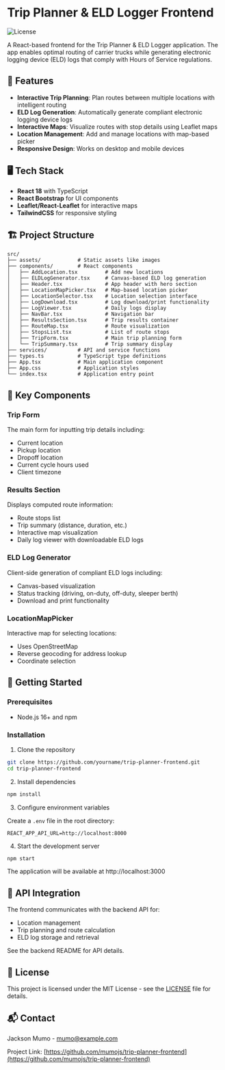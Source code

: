 # Trip Planner & ELD Logger Frontend

![License](https://img.shields.io/badge/license-MIT-blue.svg)

A React-based frontend for the Trip Planner & ELD Logger application. The app enables optimal routing of carrier trucks while generating electronic logging device (ELD) logs that comply with Hours of Service regulations.

## 🚚 Features

- **Interactive Trip Planning**: Plan routes between multiple locations with intelligent routing
- **ELD Log Generation**: Automatically generate compliant electronic logging device logs
- **Interactive Maps**: Visualize routes with stop details using Leaflet maps
- **Location Management**: Add and manage locations with map-based picker
- **Responsive Design**: Works on desktop and mobile devices

## 🖥️ Tech Stack

- **React 18** with TypeScript
- **React Bootstrap** for UI components
- **Leaflet/React-Leaflet** for interactive maps
- **TailwindCSS** for responsive styling


## 🏗️ Project Structure

```
src/
├── assets/            # Static assets like images
├── components/        # React components
│   ├── AddLocation.tsx         # Add new locations
│   ├── ELDLogGenerator.tsx     # Canvas-based ELD log generation
│   ├── Header.tsx              # App header with hero section
│   ├── LocationMapPicker.tsx   # Map-based location picker
│   ├── LocationSelector.tsx    # Location selection interface
│   ├── LogDownload.tsx         # Log download/print functionality
│   ├── LogViewer.tsx           # Daily logs display
│   ├── NavBar.tsx              # Navigation bar
│   ├── ResultsSection.tsx      # Trip results container
│   ├── RouteMap.tsx            # Route visualization
│   ├── StopsList.tsx           # List of route stops
│   ├── TripForm.tsx            # Main trip planning form
│   └── TripSummary.tsx         # Trip summary display
├── services/          # API and service functions
├── types.ts           # TypeScript type definitions
├── App.tsx            # Main application component
├── App.css            # Application styles
└── index.tsx          # Application entry point
```

## 📝 Key Components

### Trip Form
The main form for inputting trip details including:
- Current location
- Pickup location
- Dropoff location
- Current cycle hours used
- Client timezone

### Results Section
Displays computed route information:
- Route stops list
- Trip summary (distance, duration, etc.)
- Interactive map visualization
- Daily log viewer with downloadable ELD logs

### ELD Log Generator
Client-side generation of compliant ELD logs including:
- Canvas-based visualization
- Status tracking (driving, on-duty, off-duty, sleeper berth)
- Download and print functionality

### LocationMapPicker
Interactive map for selecting locations:
- Uses OpenStreetMap
- Reverse geocoding for address lookup
- Coordinate selection

## 🚀 Getting Started

### Prerequisites
- Node.js 16+ and npm

### Installation

1. Clone the repository
```bash
git clone https://github.com/yourname/trip-planner-frontend.git
cd trip-planner-frontend
```

2. Install dependencies
```bash
npm install
```

3. Configure environment variables

Create a `.env` file in the root directory:
```
REACT_APP_API_URL=http://localhost:8000
```

4. Start the development server
```bash
npm start
```

The application will be available at http://localhost:3000

## 🔌 API Integration

The frontend communicates with the backend API for:
- Location management
- Trip planning and route calculation
- ELD log storage and retrieval

See the backend README for API details.

## 📄 License

This project is licensed under the MIT License - see the [LICENSE](LICENSE) file for details.

## 📬 Contact

Jackson Mumo - [mumo@example.com](mailto:mumo@example.com)

Project Link: [https://github.com/mumojs/trip-planner-frontend](https://github.com/mumojs/trip-planner-frontend)
